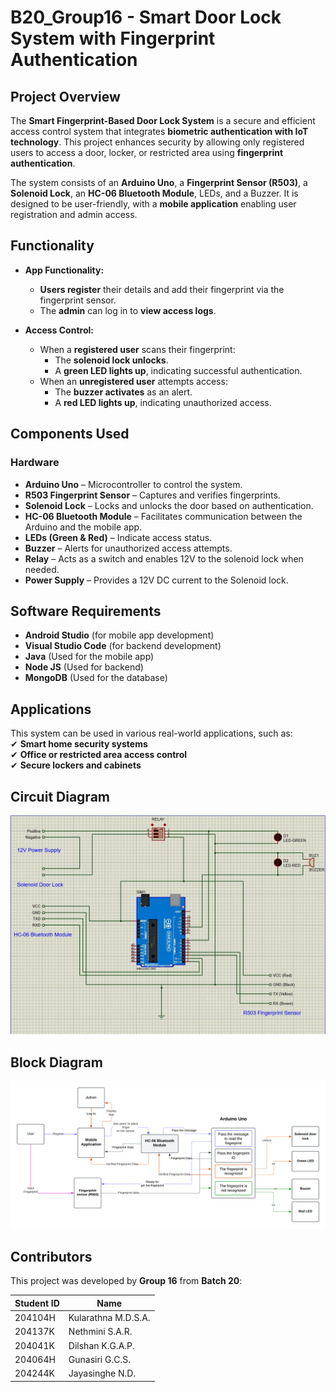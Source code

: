 # B20_Group16 - Smart Door Lock System with Fingerprint Authentication

## Project Overview  
The **Smart Fingerprint-Based Door Lock System** is a secure and efficient access control system that integrates **biometric authentication with IoT technology**. This project enhances security by allowing only registered users to access a door, locker, or restricted area using **fingerprint authentication**.  

The system consists of an **Arduino Uno**, a **Fingerprint Sensor (R503)**, a **Solenoid Lock**, an **HC-06 Bluetooth Module**, LEDs, and a Buzzer. It is designed to be user-friendly, with a **mobile application** enabling user registration and admin access.  

## Functionality  
- **App Functionality:**  
  - **Users register** their details and add their fingerprint via the fingerprint sensor.  
  - The **admin** can log in to **view access logs**.  

- **Access Control:**  
  - When a **registered user** scans their fingerprint:  
    - The **solenoid lock unlocks**.  
    - A **green LED lights up**, indicating successful authentication.  
  - When an **unregistered user** attempts access:  
    - The **buzzer activates** as an alert.  
    - A **red LED lights up**, indicating unauthorized access.  

## Components Used  
### Hardware  
- **Arduino Uno** – Microcontroller to control the system.  
- **R503 Fingerprint Sensor** – Captures and verifies fingerprints.  
- **Solenoid Lock** – Locks and unlocks the door based on authentication.  
- **HC-06 Bluetooth Module** – Facilitates communication between the Arduino and the mobile app.  
- **LEDs (Green & Red)** – Indicate access status.  
- **Buzzer** – Alerts for unauthorized access attempts.
- **Relay** – Acts as a switch and enables 12V to the solenoid lock when needed.
- **Power Supply** – Provides a 12V DC current to the Solenoid lock.  

## **Software Requirements**  
- **Android Studio** (for mobile app development)  
- **Visual Studio Code** (for backend development)  
- **Java** (Used for the mobile app)
- **Node JS** (Used for backend)  
- **MongoDB** (Used for the database)  

## Applications  
This system can be used in various real-world applications, such as:  
✔ **Smart home security systems**  
✔ **Office or restricted area access control**  
✔ **Secure lockers and cabinets**  

## Circuit Diagram  
![Circuit Diagram](Circuit_Diagram.jpg)

## Block Diagram  
![Block Diagram](Block_diagram.png) 

## Contributors  
This project was developed by **Group 16** from **Batch 20**:  

| Student ID | Name |  
|------------|-------------------------|  
| 204104H | Kularathna M.D.S.A. |  
| 204137K | Nethmini S.A.R. |  
| 204041K | Dilshan K.G.A.P. |  
| 204064H | Gunasiri G.C.S. |  
| 204244K | Jayasinghe N.D. |  
